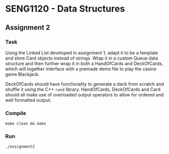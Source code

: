 # SENG1120 - Data Structures
## Assignment 2
### Task
Using the Linked List developed in assignment 1, adapt it to be a template and store Card objects instead of strings. Wrap it in a custom Queue data structure and then further wrap it in both a HandOfCards and DeckOfCards, which will together interface with a premade demo file to play the casino game Blackjack.

DeckOfCards should have functionality to generate a deck from scratch and shuffle it using the C++ `rand` library. HandOfCards, DeckOfCards and Card should all make use of overloaded output operators to allow for ordered and well formatted output.

### Compile
`make clean && make`

### Run
`./assignment2`

